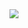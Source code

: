 <a href="https://portal.azure.com/#create/Microsoft.Template/uri/https%3A%2F%2Fraw.githubusercontent.com%2Fphanikumarsharma%2Frdmisaasofferingtemplate%2Fmaster%2Fazuredeploy.json" target="_blank">
    <img src="http://azuredeploy.net/deploybutton.png"/>
</a>



